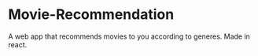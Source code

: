 # Movie-Recommendation

A web app that recommends movies to you according to generes. 
Made in react.
